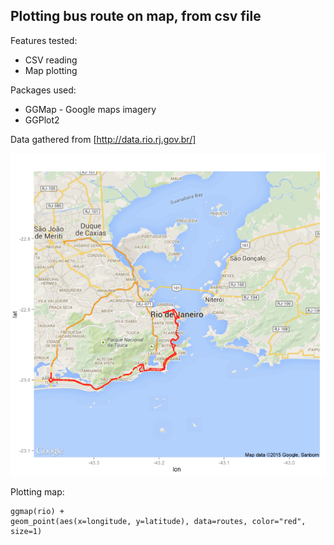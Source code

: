 ## Plotting bus route on map, from csv file

Features tested:
* CSV reading
* Map plotting

Packages used:
* GGMap - Google maps imagery
* GGPlot2

Data gathered from [http://data.rio.rj.gov.br/]

![Bus route plot](image.png?raw=true)

Plotting map: 
```{r}
ggmap(rio) +
geom_point(aes(x=longitude, y=latitude), data=routes, color="red", size=1)
```
